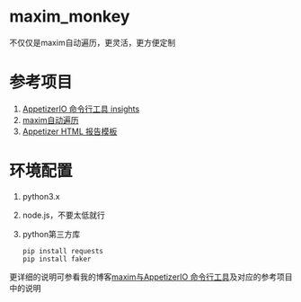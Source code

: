 # maxim_monkey

不仅仅是maxim自动遍历，更灵活，更方便定制



# 参考项目

1. [AppetizerIO 命令行工具 insights](https://github.com/appetizerio/insights.py)
2. [maxim自动遍历](https://github.com/zhangzhao4444/Maxim)
3. [Appetizer HTML 报告模板](https://github.com/appetizerio/report-tmpl)



# 环境配置

1. python3.x

2. node.js，不要太低就行

3. python第三方库

   ```
   pip install requests
   pip install faker
   ```

   

更详细的说明可参看我的博客[maxim与AppetizerIO 命令行工具](http://1eq066.coding-pages.com/post/app_monkey)及对应的参考项目中的说明






